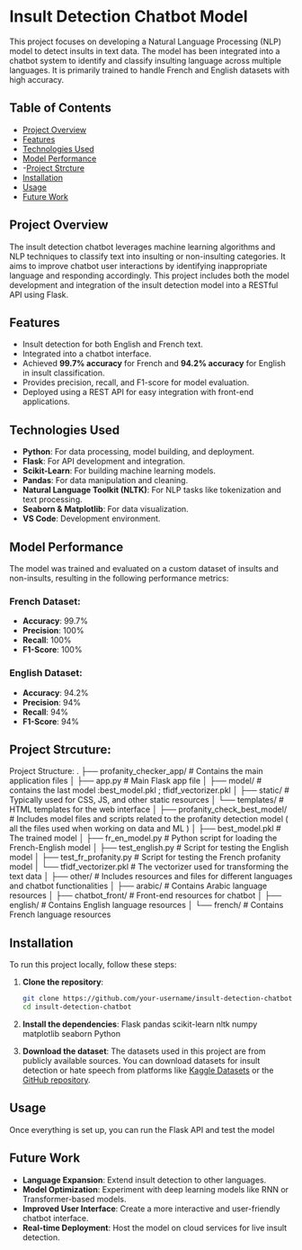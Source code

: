 # Insult Detection Chatbot Model

This project focuses on developing a Natural Language Processing (NLP) model to detect insults in text data. The model has been integrated into a chatbot system to identify and classify insulting language across multiple languages. It is primarily trained to handle French and English datasets with high accuracy.

## Table of Contents

- [Project Overview](#project-overview)
- [Features](#features)
- [Technologies Used](#technologies-used)
- [Model Performance](#model-performance)
- -[Project Strcture](#project-structure)
- [Installation](#installation)
- [Usage](#usage)
- [Future Work](#future-work)


## Project Overview

The insult detection chatbot leverages machine learning algorithms and NLP techniques to classify text into insulting or non-insulting categories. It aims to improve chatbot user interactions by identifying inappropriate language and responding accordingly. This project includes both the model development and integration of the insult detection model into a RESTful API using Flask.

## Features

- Insult detection for both English and French text.
- Integrated into a chatbot interface.
- Achieved **99.7% accuracy** for French and **94.2% accuracy** for English in insult classification.
- Provides precision, recall, and F1-score for model evaluation.
- Deployed using a REST API for easy integration with front-end applications.

## Technologies Used

- **Python**: For data processing, model building, and deployment.
- **Flask**: For API development and integration.
- **Scikit-Learn**: For building machine learning models.
- **Pandas**: For data manipulation and cleaning.
- **Natural Language Toolkit (NLTK)**: For NLP tasks like tokenization and text processing.
- **Seaborn & Matplotlib**: For data visualization.
- **VS Code**: Development environment.

## Model Performance

The model was trained and evaluated on a custom dataset of insults and non-insults, resulting in the following performance metrics:


### French Dataset:
- **Accuracy**: 99.7%
- **Precision**: 100%
- **Recall**: 100%
- **F1-Score**: 100%

### English Dataset:
- **Accuracy**: 94.2%
- **Precision**: 94%
- **Recall**: 94%
- **F1-Score**: 94%



## Project Strcuture:
Project Structure:
.
├── profanity_checker_app/            # Contains the main application files
│   ├── app.py                        # Main Flask app file
│   ├── model/                        # contains the last model :best_model.pkl ; tfidf_vectorizer.pkl
│   ├── static/                       # Typically used for CSS, JS, and other static resources
│   └── templates/                    # HTML templates for the web interface
│
├── profanity_check_best_model/        # Includes model files and scripts related to the profanity detection model ( all the files used when working on data and ML )
│   ├── best_model.pkl                # The trained model
│   ├── fr_en_model.py                # Python script for loading the French-English model
│   ├── test_english.py               # Script for testing the English model
│   ├── test_fr_profanity.py          # Script for testing the French profanity model
│   └── tfidf_vectorizer.pkl          # The vectorizer used for transforming the text data
│
├── other/                            # Includes resources and files for different languages and chatbot functionalities
│   ├── arabic/                       # Contains Arabic language resources
│   ├── chatbot_front/                # Front-end resources for chatbot
│   ├── english/                      # Contains English language resources
│   └── french/                       # Contains French language resources



## Installation

To run this project locally, follow these steps:

1. **Clone the repository**:
    ```bash
    git clone https://github.com/your-username/insult-detection-chatbot.git
    cd insult-detection-chatbot
    ```

2. **Install the dependencies**:
    Flask
    pandas
    scikit-learn
    nltk
    numpy
    matplotlib
    seaborn
    Python



5. **Download the dataset**:
    The datasets used in this project are from publicly available sources. You can download datasets for insult detection or hate speech from platforms like [Kaggle Datasets](https://www.kaggle.com/datasets) or the [GitHub repository](https://github.com/aymeam/Datasets-for-Hate-Speech-Detection).

## Usage

Once everything is set up, you can run the Flask API and test the model 
## Future Work

- **Language Expansion**: Extend insult detection to other languages.
- **Model Optimization**: Experiment with deep learning models like RNN or Transformer-based models.
- **Improved User Interface**: Create a more interactive and user-friendly chatbot interface.
- **Real-time Deployment**: Host the model on cloud services for live insult detection.


